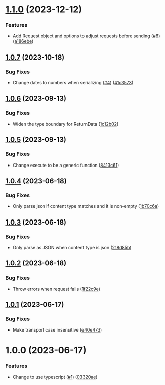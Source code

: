 # [1.1.0](https://github.com/kapetacom/sdk-web-rest-client/compare/v1.0.7...v1.1.0) (2023-12-12)


### Features

* Add Request object and options to adjust requests before sending ([#6](https://github.com/kapetacom/sdk-web-rest-client/issues/6)) ([a186ebe](https://github.com/kapetacom/sdk-web-rest-client/commit/a186ebe1b520b082b2064d7fee546f72e0673966))

## [1.0.7](https://github.com/kapetacom/sdk-web-rest-client/compare/v1.0.6...v1.0.7) (2023-10-18)


### Bug Fixes

* Change dates to numbers when serializing ([#4](https://github.com/kapetacom/sdk-web-rest-client/issues/4)) ([41c3573](https://github.com/kapetacom/sdk-web-rest-client/commit/41c3573864f6944e73017a355f29a4146b27ded0))

## [1.0.6](https://github.com/kapetacom/sdk-web-rest-client/compare/v1.0.5...v1.0.6) (2023-09-13)


### Bug Fixes

* Widen the type boundary for ReturnData ([1c12b02](https://github.com/kapetacom/sdk-web-rest-client/commit/1c12b02fdf54d92c0cce591fe2415515af1086c8))

## [1.0.5](https://github.com/kapetacom/sdk-web-rest-client/compare/v1.0.4...v1.0.5) (2023-09-13)


### Bug Fixes

* Change execute to be a generic function ([8413c61](https://github.com/kapetacom/sdk-web-rest-client/commit/8413c61bb6ee33b4af03bb36a3cde492ea24b4ec))

## [1.0.4](https://github.com/kapetacom/sdk-web-rest-client/compare/v1.0.3...v1.0.4) (2023-06-18)


### Bug Fixes

* Only parse json if content type matches and it is non-empty ([1b70c6a](https://github.com/kapetacom/sdk-web-rest-client/commit/1b70c6a6bf075ab64bcba18f62365d8733b4af90))

## [1.0.3](https://github.com/kapetacom/sdk-web-rest-client/compare/v1.0.2...v1.0.3) (2023-06-18)


### Bug Fixes

* Only parse as JSON when content type is json ([218d85b](https://github.com/kapetacom/sdk-web-rest-client/commit/218d85bec18462809c3792756dc03dcbbe3d600d))

## [1.0.2](https://github.com/kapetacom/sdk-web-rest-client/compare/v1.0.1...v1.0.2) (2023-06-18)


### Bug Fixes

* Throw errors when request fails ([1f22c9e](https://github.com/kapetacom/sdk-web-rest-client/commit/1f22c9e2096ef9a7f87a06a837509e51e56f8874))

## [1.0.1](https://github.com/kapetacom/sdk-web-rest-client/compare/v1.0.0...v1.0.1) (2023-06-17)

### Bug Fixes

-   Make transport case insensitive ([e40e47d](https://github.com/kapetacom/sdk-web-rest-client/commit/e40e47d1af8aadec8235990da7a5ba6a60730bd9))

# 1.0.0 (2023-06-17)

### Features

-   Change to use typescript ([#1](https://github.com/kapetacom/sdk-web-rest-client/issues/1)) ([03320ae](https://github.com/kapetacom/sdk-web-rest-client/commit/03320ae86d0cc9ad32c8497bb2417a6f1b8b590c))
